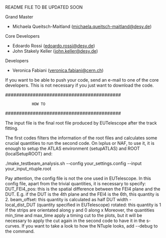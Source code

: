 README FILE TO BE UPDATED SOON

Grand Master

- Michaela Queitsch-Maitland (michaela.queitsch-maitland@desy.de)

Core Developers

- Edoardo Rossi (edoardo.rossi@desy.de)
- John Stakely Keller (john.keller@desy.de)

Developers

- Veronica Fabiani (veronica.fabiani@cern.ch)

If you want to be able to push your code, send an e-mail to one of the core developers. This is not necessary if you just want to download the code.

##########################################

                HOW TO
            
##########################################

The input file is the final root file produced by EUTelescope after the track fitting.

The first codes filters the information of the root files and calculates some crucial quantities to run the second code.
On lxplus or NAF, to use it, it is enough to setup the ATLAS environment (setupATLAS) and ROOT (localSetupROOT) and:

./make_testbeam_analysis.sh --config your_settings.config --input your_input_ntuple.root 

Pay attention, the config file is not the one used in EUTelescope. In this config file, apart from the trivial quantities, it is necessary to specify:
DUT_FEI4_pos: this is the spatial difference between the FEI4 plane and the DUT. E.g. if the DUT is the 4th plane and the FEI4 is the 6th, this quantity is 2.
beam_offset: this quantity is calculated as half DUT width - local_dist_DUT (quantity specified in EUTelescope)
rotated: this quantity is 1 if the strips are orientated along y and 0 along x
Moreover, the quantities min_time and max_time apply a timing cut to the plots, but it will be necessary to apply the cut again in the second code to have it in the s-curves.
If you want to take a look to how the NTuple looks, add --debug to the command.